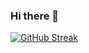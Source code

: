 ### Hi there 👋
[![GitHub Streak](https://streak-stats.demolab.com?user=ArmanSahota&theme=dark&mode=weekly)](https://git.io/streak-stats)


<!--
**ArmanSahota/ArmanSahota** is a ✨ _special_ ✨ repository because its `README.md` (this file) appears on your GitHub profile.

Here are some ideas to get you started:

- 🔭 I’m currently working on ...
- 🌱 I’m currently learning ...
- 👯 I’m looking to collaborate on ...
- 🤔 I’m looking for help with ...
- 💬 Ask me about ...
- 📫 How to reach me: ...
- 😄 Pronouns: ...
- ⚡ Fun fact: ...
-->
